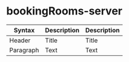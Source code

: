 # bookingRooms-server

| Syntax      | Description | Description |
| ----------- | ----------- | ----------- |
| Header      | Title       | Title       |
| Paragraph   | Text        | Text        |
